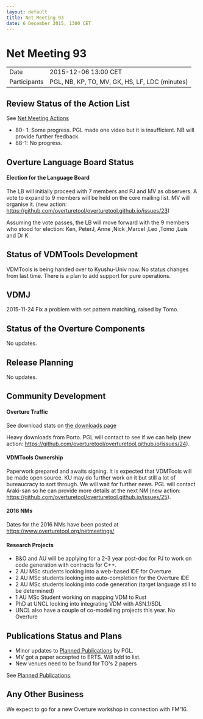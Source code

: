 ```yaml
---
layout: default
title: Net Meeting 93
date: 6 December 2015, 1300 CET
---
```


<script src="https://code.jquery.com/jquery-1.11.1.min.js">
</script>
<script src="/javascripts/edit.js"></script>
<script>setEditButonNm();</script>

# Net Meeting 93

|||
|---|---|
| Date | 2015-12-06 13:00 CET |
| Participants | PGL, NB, KP, TO, MV, GK, HS, LF, LDC (minutes) |


## Review Status of the Action List

See [Net Meeting Actions](https://github.com/overturetool/overturetool.github.io/issues?q=is%3Aopen+is%3Aissue+label%3A%22action+net-meeting%22)

* 80- 1: Some progress. PGL made one video but it is insufficient. NB will provide further feedback.
* 88-1: No progress.


## Overture Language Board Status

#### Election for the Language Board

The LB will initially proceed with 7 members and PJ and MV as observers. A vote to expand to 9 members will
be held on the core mailing list. MV will organise it. (new action: https://github.com/overturetool/overturetool.github.io/issues/23)

Assuming the vote passes, the LB will move forward with the 9 members who stood for election: Ken, PeterJ, Anne ,Nick ,Marcel ,Leo ,Tomo ,Luis and Dr K

## Status of VDMTools Development

VDMTools is being handed over to Kyushu-Univ now. No status changes from last time. There is a plan to add support for pure operations.

## VDMJ

2015-11-24 Fix a problem with set pattern matching, raised by Tomo.


##  Status of the Overture Components

No updates.


##  Release Planning

No updates.


##  Community Development

#### Overture Traffic

See download stats on [the downloads page](https://www.overturetool.org/download/)

Heavy downloads from Porto. PGL will contact to see if we can help (new action: https://github.com/overturetool/overturetool.github.io/issues/24).

#### VDMTools Ownership

Paperwork prepared and awaits signing. It is expected that VDMTools will be made open source. KU may do further work on it but still a lot of bureaucracy to sort through. We will wait for further news. PGL will contact Araki-san so he can provide more details at the next NM (new action: https://github.com/overturetool/overturetool.github.io/issues/25).


#### 2016 NMs

Dates for the 2016 NMs have been posted at https://www.overturetool.org/netmeetings/


#### Research Projects

* B&O and AU will be applying for a 2-3 year post-doc for PJ to work on code generation with
contracts for C++.
* 2 AU MSc students looking into a web-based IDE for Overture
* 2 AU MSc students looking into auto-completion for the Overture IDE
* 2 AU MSc students looking into code generation (target language still to be determined)
* 1 AU MSc Student  working on mapping VDM to Rust 
* PhD at UNCL looking into integrating VDM with ASN.1/SDL 
* UNCL also have a couple of co-modelling projects this year. No Overture

##  Publications Status and Plans

* Minor updates to [Planned Publications](https://www.overturetool.org/publications/PlannedPublications.html) by PGL.
* MV got a paper accepted to ERTS. Will add to list. 
* New venues need to be found for TO's 2 papers

See [Planned Publications](https://www.overturetool.org/publications/PlannedPublications.html).


##  Any Other Business

We expect to go for a new Overture workshop in connection with FM’16.


